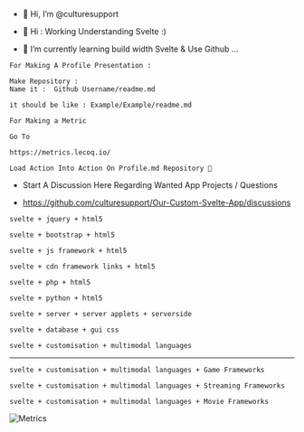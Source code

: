 - 👋 Hi, I’m @culturesupport

- 👀 Hi : Working Understanding Svelte :) 

- 🌱 I’m currently learning build width Svelte & Use Github ...  


```
For Making A Profile Presentation :

Make Repository : 
Name it :  Github Username/readme.md

it should be like : Example/Example/readme.md

```

```
For Making a Metric 

Go To 

https://metrics.lecoq.io/

Load Action Into Action On Profile.md Repository 🔗 

```

- Start A Discussion Here Regarding Wanted App Projects / Questions

- https://github.com/culturesupport/Our-Custom-Svelte-App/discussions

```
svelte + jquery + html5

```

```
svelte + bootstrap + html5

```

```
svelte + js framework + html5

```

```
svelte + cdn framework links + html5

```

```
svelte + php + html5

```

```
svelte + python + html5

```

```
svelte + server + server applets + serverside 

```

```
svelte + database + gui css

```

```
svelte + customisation + multimodal languages 

```
-----------------------------------------------------------------------------------------

```
svelte + customisation + multimodal languages + Game Frameworks

```

```
svelte + customisation + multimodal languages + Streaming Frameworks

```


```
svelte + customisation + multimodal languages + Movie Frameworks

```


![Metrics](https://metrics.lecoq.io/culturesupport?template=classic&isocalendar=1&languages=1&introduction=1&stars=1&people=1&gists=1&followup=1&lines=1&projects=1&posts=1&activity=1&isocalendar.duration=half-year&languages.limit=8&languages.sections=most-used&languages.colors=github&languages.threshold=0%25&languages.indepth=false&languages.recent.load=300&languages.recent.days=14&introduction.title=true&stars.limit=22&people.limit=24&people.size=28&people.types=followers%2C%20following&people.identicons=true&people.shuffle=false&followup.sections=repositories&projects.limit=20&projects.repositories=culturesupport&projects.descriptions=true&activity.limit=5&activity.load=300&activity.days=14&activity.filter=all&activity.visibility=all&activity.timestamps=false&posts.descriptions=true&posts.covers=true&posts.limit=4&posts.user=.user.login&config.timezone=Europe%2FBerlin)

